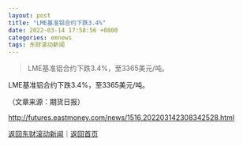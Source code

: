 ```yaml
---
layout: post
title: "LME基准铝合约下跌3.4%"
date: 2022-03-14 17:58:56 +0800
categories: emnews
tags: 东财滚动新闻
---
```

> LME基准铝合约下跌3.4%，至3365美元/吨。

<p>LME基准铝合约下跌3.4%，至3365美元/吨。</p><p class="em_media">（文章来源：期货日报）</p>

<http://futures.eastmoney.com/news/1516,202203142308342528.html>

[返回东财滚动新闻](//finews.withounder.com/emnews/)｜[返回首页](//finews.withounder.com/)